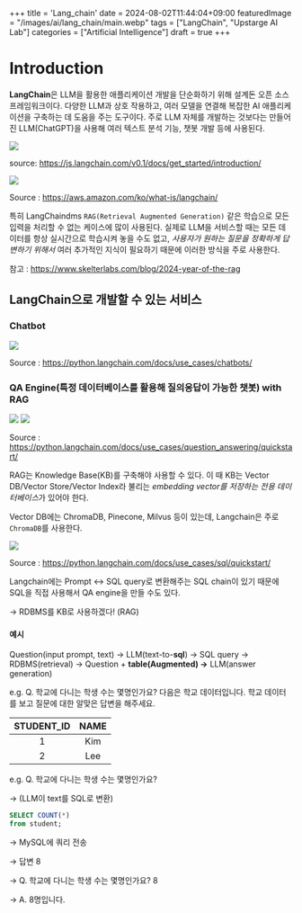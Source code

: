 +++
title = 'Lang_chain'
date = 2024-08-02T11:44:04+09:00
featuredImage = "/images/ai/lang_chain/main.webp"
tags = ["LangChain", "Upstarge AI Lab"]
categories = ["Artificial Intelligence"]
draft = true
+++

# Introduction

**LangChain**은 LLM을 활용한 애플리케이션 개발을 단순화하기 위해 설계돈 오픈 소스 프레임워크이다. 다양한 LLM과 상호 작용하고, 여러 모델을 연결해 복잡한 AI 애플리케이션을 구축하는 데 도움을 주는 도구이다. 주로 LLM 자체를 개발하는 것보다는 만들어진 LLM(ChatGPT)을 사용해 여러 텍스트 분석 기능, 챗봇 개발 등에 사용된다.

<img src="/images/ai/lang_chain/1.webp" />

source: https://js.langchain.com/v0.1/docs/get_started/introduction/

<img src="/images/ai/lang_chain/2.png" />

Source : https://aws.amazon.com/ko/what-is/langchain/

특히 LangChaindms `RAG(Retrieval Augmented Generation)` 같은 학습으로 모든 입력을 처리할 수 없는 케이스에 많이 사용된다. 실제로 LLM을 서비스할 때는 모든 데이터를 항상 실시간으로 학습시켜 놓을 수도 없고, *사용자가 원하는 질문을 정확하게 답변하기 위해서* 여러 추가적인 지식이 필요하기 때문에 이러한 방식을 주로 사용한다.

참고 : https://www.skelterlabs.com/blog/2024-year-of-the-rag

## LangChain으로 개발할 수 있는 서비스

### Chatbot

<img src="/images/ai/lang_chain/3.png" />

Source : https://python.langchain.com/docs/use_cases/chatbots/

### QA Engine(특정 데이터베이스를 활용해 질의응답이 가능한 챗봇) with **RAG**

<img src="/images/ai/lang_chain/4.png" />

<img src="/images/ai/lang_chain/5.png" />

Source : https://python.langchain.com/docs/use_cases/question_answering/quickstart/

RAG는 Knowledge Base(KB)를 구축해야 사용할 수 있다. 이 때 KB는 Vector DB/Vector Store/Vector Index라 불리는 *embedding vector를 저장하는 전용 데이터베이스*가 있어야 한다.

Vector DB에는 ChromaDB, Pinecone, Milvus 등이 있는데, Langchain은 주로 `ChromaDB`를 사용한다.

<img src="/images/ai/lang_chain/6.png" />

Source : https://python.langchain.com/docs/use_cases/sql/quickstart/

Langchain에는 Prompt ↔ SQL query로 변환해주는 SQL chain이 있기 때문에 SQL을 직접 사용해서 QA engine을 만들 수도 있다.

→ RDBMS를 KB로 사용하겠다! (RAG)

#### 예시

Question(input prompt, text) → LLM(text-to-**sql**) → SQL query → RDBMS(retrieval) → Question + **table(Augmented) →** LLM(answer generation)

e.g. Q. 학교에 다니는 학생 수는 몇명인가요? 다음은 학교 데이터입니다. 학교 데이터를 보고 질문에 대한 알맞은 답변을 해주세요.

|STUDENT_ID|NAME|
|:------------:|:------:|
|1|Kim|
|2|Lee|

e.g. Q. 학교에 다니는 학생 수는 몇명인가요?

→ (LLM이 text를 SQL로 변환)

```sql
SELECT COUNT(*)
from student;
```

→ MySQL에 쿼리 전송

→ 답변 8

→ Q. 학교에 다니는 학생 수는 몇명인가요? 8

→ A. 8명입니다.